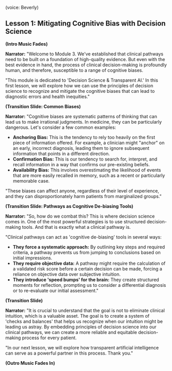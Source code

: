 (voice: Beverly)

## Lesson 1: Mitigating Cognitive Bias with Decision Science

**(Intro Music Fades)**

**Narrator:** "Welcome to Module 3. We've established that clinical pathways need to be built on a foundation of high-quality evidence. But even with the best evidence in hand, the process of clinical decision-making is profoundly human, and therefore, susceptible to a range of cognitive biases.

"This module is dedicated to 'Decision Science & Transparent AI.' In this first lesson, we will explore how we can use the principles of decision science to recognize and mitigate the cognitive biases that can lead to diagnostic errors and health inequities."

**(Transition Slide: Common Biases)**

**Narrator:** "Cognitive biases are systematic patterns of thinking that can lead us to make irrational judgments. In medicine, they can be particularly dangerous. Let's consider a few common examples:
*   **Anchoring Bias:** This is the tendency to rely too heavily on the first piece of information offered. For example, a clinician might "anchor" on an early, incorrect diagnosis, leading them to ignore subsequent information that points in a different direction.
*   **Confirmation Bias:** This is our tendency to search for, interpret, and recall information in a way that confirms our pre-existing beliefs.
*   **Availability Bias:** This involves overestimating the likelihood of events that are more easily recalled in memory, such as a recent or particularly memorable case.

"These biases can affect anyone, regardless of their level of experience, and they can disproportionately harm patients from marginalized groups."

**(Transition Slide: Pathways as Cognitive De-biasing Tools)**

**Narrator:** "So, how do we combat this? This is where decision science comes in. One of the most powerful strategies is to use structured decision-making tools. And that is exactly what a clinical pathway is.

"Clinical pathways can act as 'cognitive de-biasing' tools in several ways:
*   **They force a systematic approach:** By outlining key steps and required criteria, a pathway prevents us from jumping to conclusions based on initial impressions.
*   **They require objective data:** A pathway might require the calculation of a validated risk score before a certain decision can be made, forcing a reliance on objective data over subjective intuition.
*   **They introduce 'speed bumps' for the brain:** They create structured moments for reflection, prompting us to consider a differential diagnosis or to re-evaluate our initial assessment."

**(Transition Slide)**

**Narrator:** "It is crucial to understand that the goal is not to eliminate clinical intuition, which is a valuable asset. The goal is to create a system of 'checks and balances' that helps us recognize when our intuition might be leading us astray. By embedding principles of decision science into our clinical pathways, we can create a more reliable and equitable decision-making process for every patient.

"In our next lesson, we will explore how transparent artificial intelligence can serve as a powerful partner in this process. Thank you."

**(Outro Music Fades In)**
